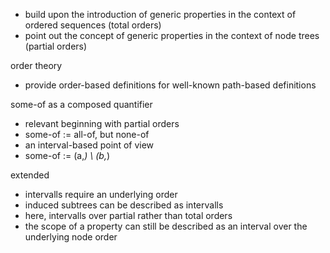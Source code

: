 
- build upon the introduction of generic properties
  in the context of ordered sequences (total orders)
- point out the concept of generic properties
  in the context of node trees (partial orders)

order theory
- provide order-based definitions for
  well-known path-based definitions

some-of as a composed quantifier
- relevant beginning with partial orders
- some-of := all-of, but none-of
- an interval-based point of view
- some-of := (a,*) \ (b,*)

extended
- intervalls require an underlying order
- induced subtrees can be described as intervalls
- here, intervalls over partial rather than total orders
- the scope of a property can still be described
  as an interval over the underlying node order
